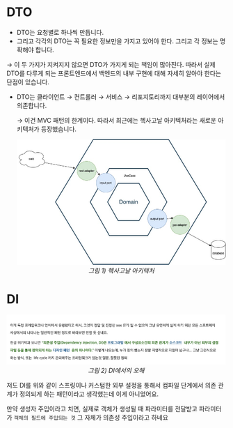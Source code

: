# DTO

- DTO는 요청별로 하나씩 만듭니다.
- 그리고 각각의 DTO는 꼭 필요한 정보만을 가지고 있어야 한다. 그리고 각 정보는 명확해야 합니다.

→ 이 두 가지가 지켜지지 않으면 DTO가 가지게 되는 책임이 많아진다. 따라서 실제 DTO를 다루게 되는 프론트엔드에서 백엔드의 내부 구현에 대해 자세히 알아야 한다는 단점이 있습니다.

- DTO는 클라이언트 → 컨트롤러 → 서비스 → 리포지토리까지 대부분의 레이어에서 의존합니다.
    
    → 이건 MVC 패턴의 한계이다. 따라서 최근에는 헥사고날 아키텍처라는 새로운 아키텍처가 등장했습니다.

    <p align="center">
        <img src="../images/DTO, DI_1.png"><br>
        <em>그림 1) 헥사고날 아키텍처</em>
    </p>
    

    

# DI

<p align="center">
    <img src="../images/DTO, DI_2.png"><br>
    <em>그림 2) DI에서의 오해</em>
</p>

저도 DI를 위와 같이 스프링이나 커스텀한 외부 설정을 통해서 컴파일 단계에서 의존 관계가 정의되게 하는 패턴이라고 생각했는데 이게 아니었어요.

만약 생성자 주입이라고 치면, 실제로 객체가 생성될 때 파라미터를 전달받고 파라미터가 `객체의 필드에 주입되는 것` 그 자체가 의존성 주입이라고 하네요